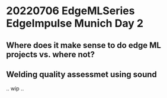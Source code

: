 # 20220706 EdgeMLSeries EdgeImpulse Munich Day 2

## Where does it make sense to do edge ML projects vs. where not?

## Welding quality assessmet using sound

.. wip ..
